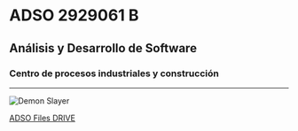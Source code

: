 # ADSO 2929061 B
## Análisis y Desarrollo de Software 
### Centro de procesos industriales y construcción

---

![Demon Slayer](https://tinyurl.com/yr9h7u8x)

[ADSO Files DRIVE](https://tinyurl.com/wnkk334u)